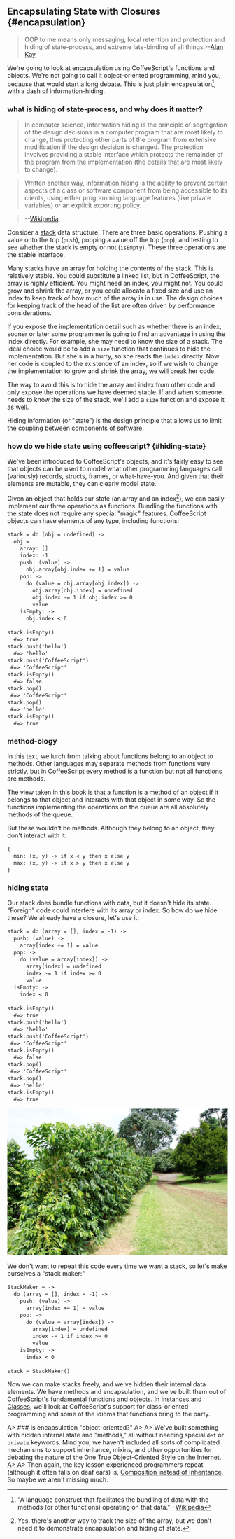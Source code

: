 
## Encapsulating State with Closures {#encapsulation}

> OOP to me means only messaging, local retention and protection and hiding of state-process, and extreme late-binding of all things.--[Alan Kay][oop]

[oop]: http://userpage.fu-berlin.de/~ram/pub/pub_jf47ht81Ht/doc_kay_oop_en

We're going to look at encapsulation using CoffeeScript's functions and objects. We're not going to call it object-oriented programming, mind you, because that would start a long debate. This is just plain encapsulation[^encapsulation], with a dash of information-hiding.

[^encapsulation]: "A language construct that facilitates the bundling of data with the methods (or other functions) operating on that data."--[Wikipedia]

[Wikipedia]: https://en.wikipedia.org/wiki/Encapsulation_(object-oriented_programming)

### what is hiding of state-process, and why does it matter?

> In computer science, information hiding is the principle of segregation of the design decisions in a computer program that are most likely to change, thus protecting other parts of the program from extensive modification if the design decision is changed. The protection involves providing a stable interface which protects the remainder of the program from the implementation (the details that are most likely to change).

> Written another way, information hiding is the ability to prevent certain aspects of a class or software component from being accessible to its clients, using either programming language features (like private variables) or an explicit exporting policy.

> --[Wikipedia][ih]

[ih]:https://en.wikipedia.org/wiki/Information_hiding "Information hiding"

Consider a [stack] data structure. There are three basic operations: Pushing a value onto the top (`push`), popping a value off the top (`pop`), and testing to see whether the stack is empty or not (`isEmpty`). These three operations are the stable interface.

[stack]: https://en.wikipedia.org/wiki/Stack_(data_structure)

Many stacks have an array for holding the contents of the stack. This is relatively stable. You could substitute a linked list, but in CoffeeScript, the array is highly efficient. You might need an index, you might not. You could grow and shrink the array, or you could allocate a fixed size and use an index to keep track of how much of the array is in use. The design choices for keeping track of the head of the list are often driven by performance considerations.

If you expose the implementation detail such as whether there is an index, sooner or later some programmer is going to find an advantage in using the index directly. For example, she may need to know the size of a stack. The ideal choice would be to add a `size` function that continues to hide the implementation. But she's in a hurry, so she reads the `index` directly. Now her code is coupled to the existence of an index, so if we wish to change the implementation to grow and shrink the array, we will break her code.

The way to avoid this is to hide the array and index from other code and only expose the operations we have deemed stable. If and when someone needs to know the size of the stack, we'll add a `size` function and expose it as well.

Hiding information (or "state") is the design principle that allows us to limit the coupling between components of software.

### how do we hide state using coffeescript? {#hiding-state}

We've been introduced to CoffeeScript's objects, and it's fairly easy to see that objects can be used to model what other programming languages call (variously) records, structs, frames, or what-have-you. And given that their elements are mutable, they can clearly model state.

Given an object that holds our state (an array and an index[^length]), we can easily implement our three operations as functions. Bundling the functions with the state does not require any special "magic" features. CoffeeScript objects can have elements of any type, including functions:

    stack = do (obj = undefined) ->
      obj =
        array: []
        index: -1
        push: (value) ->
          obj.array[obj.index += 1] = value
        pop: ->
          do (value = obj.array[obj.index]) ->
            obj.array[obj.index] = undefined
            obj.index -= 1 if obj.index >= 0
            value
        isEmpty: ->
          obj.index < 0

    stack.isEmpty()
      #=> true
    stack.push('hello')
      #=> 'hello'
    stack.push('CoffeeScript')
     #=> 'CoffeeScript'
    stack.isEmpty()
      #=> false
    stack.pop()
     #=> 'CoffeeScript'
    stack.pop()
     #=> 'hello'
    stack.isEmpty()
      #=> true
      
### method-ology

In this text, we lurch from talking about functions belong to an object to methods. Other languages may separate methods from functions very strictly, but in CoffeeScript every method is a function but not all functions are methods.

The view taken in this book is that a function is a method of an object if it belongs to that object and interacts with that object in some way. So the functions implementing the operations on the queue are all absolutely methods of the queue.

But these wouldn't be methods. Although they belong to an object, they don't interact with it:

    {
      min: (x, y) -> if x < y then x else y
      max: (x, y) -> if x > y then x else y
    }

### hiding state

Our stack does bundle functions with data, but it doesn't hide its state. "Foreign" code could interfere with its array or index. So how do we hide these? We already have a closure, let's use it:

    stack = do (array = [], index = -1) ->
      push: (value) ->
        array[index += 1] = value
      pop: ->
        do (value = array[index]) ->
          array[index] = undefined
          index -= 1 if index >= 0
          value
      isEmpty: ->
        index < 0

    stack.isEmpty()
      #=> true
    stack.push('hello')
      #=> 'hello'
    stack.push('CoffeeScript')
     #=> 'CoffeeScript'
    stack.isEmpty()
      #=> false
    stack.pop()
     #=> 'CoffeeScript'
    stack.pop()
     #=> 'hello'
    stack.isEmpty()
      #=> true
      
![Coffee DOES grow on trees](assets/images/coffee-trees-1200.jpg)

We don't want to repeat this code every time we want a stack, so let's make ourselves a "stack maker:"

    StackMaker = ->
      do (array = [], index = -1) ->
        push: (value) ->
          array[index += 1] = value
        pop: ->
          do (value = array[index]) ->
            array[index] = undefined
            index -= 1 if index >= 0
            value
        isEmpty: ->
          index < 0

    stack = StackMaker()

Now we can make stacks freely, and we've hidden their internal data elements. We have methods and encapsulation, and we've built them out of CoffeeScript's fundamental functions and objects. In [Instances and Classes](#methods), we'll look at CoffeeScript's support for class-oriented programming and some of the idioms that functions bring to the party.

A> ### is encapsulation "object-oriented?"
A>
A> We've built something with hidden internal state and "methods," all without needing special `def` or `private` keywords. Mind you, we haven't included all sorts of complicated mechanisms to support inheritance, mixins, and other opportunities for debating the nature of the One True Object-Oriented Style on the Internet.
A>
A> Then again, the key lesson experienced programmers repeat (although it often falls on deaf ears) is, [Composition instead of Inheritance](http://www.c2.com/cgi/wiki?CompositionInsteadOfInheritance). So maybe we aren't missing much.

[^length]: Yes, there's another way to track the size of the array, but we don't need it to demonstrate encapsulation and hiding of state.